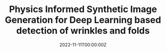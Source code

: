 ---
title: "Physics Informed Synthetic Image Generation for Deep Learning based detection of wrinkles and folds"
authors:
- admin
- Junyan Cheng
- Reuben Levine
- Vihan Krishnan
- Jernej Barbic
- Satyandra K. Gupta

date: "2022-11-11T00:00:00Z"
doi: ""


# Publication type.
# Legend: 0 = Uncategorized; 1 = Conference paper; 2 = Journal article;
# 3 = Preprint / Working Paper; 4 = Report; 5 = Book; 6 = Book section;
# 7 = Thesis; 8 = Patent
publication_types: ["2"]

# Publication name and optional abbreviated publication name.
publication: "*ASME Journal of Computing and Information Science in Engineering*"
publication_short: ""

abstract: 

tags:
- Source Themes
featured: true

# links:
# - name: ""
#   url: ""
url_pdf: journal-paper.pdf
url_code: 'https://github.com/RROS-Lab/DeepSynthDefectDetector'
url_dataset: 'https://drive.google.com/drive/folders/191EgISHWs6FH6FCKOSBTKoLQjo29bWh0?usp=share_link'
url_poster: ''
url_project: ''
url_slides: ''
url_source: ''
url_video: ''

# Featured image
# To use, add an image named `featured.jpg/png` to your page's folder. 
image:
  focal_point: ""
  filename: featured.png
  preview_only: false

# Associated Projects (optional).
#   Associate this publication with one or more of your projects.
#   Simply enter your project's folder or file name without extension.
#   E.g. `internal-project` references `content/project/internal-project/index.md`.
#   Otherwise, set `projects: []`.
projects: []

# Slides (optional).
#   Associate this publication with Markdown slides.
#   Simply enter your slide deck's filename without extension.
#   E.g. `slides: "example"` references `content/slides/example/index.md`.
#   Otherwise, set `slides: ""`.
slides: ""
---